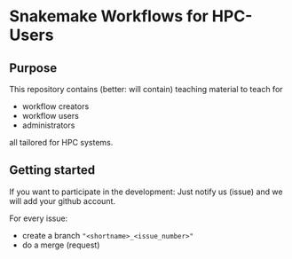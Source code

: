 # Snakemake Workflows for HPC-Users

## Purpose

This repository contains (better: will contain) teaching material to teach for

- workflow creators
- workflow users
- administrators

all tailored for HPC systems.

## Getting started

If you want to participate in the development: Just notify us (issue) and we will add your github account.

For every issue:

- create a branch `"<shortname>_<issue_number>"`
- do a merge (request) 
